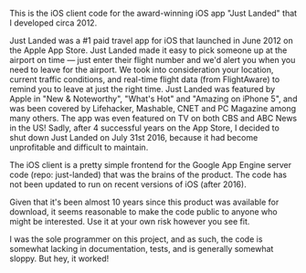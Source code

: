 This is the iOS client code for the award-winning iOS app "Just Landed" that I developed circa 2012.

Just Landed was a #1 paid travel app for iOS that launched in June 2012 on the Apple App Store. Just Landed made it easy to pick someone up at the airport on time — just enter their flight number and we'd alert you when you need to leave for the airport. We took into consideration your location, current traffic conditions, and real-time flight data (from FlightAware) to remind you to leave at just the right time. Just Landed was featured by Apple in "New & Noteworthy", "What's Hot" and "Amazing on iPhone 5", and was been covered by Lifehacker, Mashable, CNET and PC Magazine among many others. The app was even featured on TV on both CBS and ABC News in the US! Sadly, after 4 successful years on the App Store, I decided to shut down Just Landed on July 31st 2016, because it had become unprofitable and difficult to maintain.

The iOS client is a pretty simple frontend for the Google App Engine server code (repo: just-landed) that was the brains of the product. The code has not been updated to run on recent versions of iOS (after 2016).

Given that it's been almost 10 years since this product was available for download, it seems reasonable to make the code public to anyone who might be interested. Use it at your own risk however you see fit.

I was the sole programmer on this project, and as such, the code is somewhat lacking in documentation, tests, and is generally somewhat sloppy. But hey, it worked!
